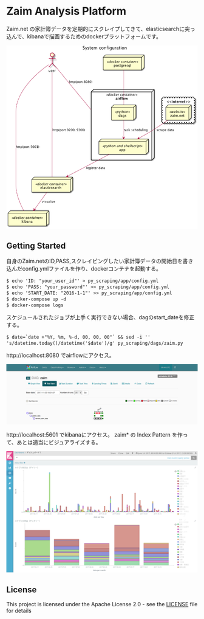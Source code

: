 # Zaim Analysis Platform

Zaim.net の家計簿データを定期的にスクレイプしてきて、elasticsearchに突っ込んで、kibanaで描画するためのdockerプラットフォームです。

![system_config](images/system_config.png)

## Getting Started

自身のZaim.netのID,PASS,スクレイピングしたい家計簿データの開始日を書き込んだconfig.ymlファイルを作り、dockerコンテナを起動する。

```{bash}
$ echo 'ID: "your_user_id"' > py_scraping/app/config.yml
$ echo 'PASS: "your_password"' >> py_scraping/app/config.yml
$ echo 'START_DATE: "2016-1-1"' >> py_scraping/app/config.yml
$ docker-compose up -d
$ docker-compose logs
```

スケジュールされたジョブが上手く実行できない場合、dagのstart_dateを修正する。

```{bash}
$ date=`date +"%Y, %m, %-d, 00, 00, 00"` && sed -i '' 's/datetime.today()/datetime('$date')/g' py_scraping/dags/zaim.py
```

http://localhost:8080 でairflowにアクセス。

![system_config](images/airflow_image.png)

http://localhost:5601 でkibanaにアクセス。
zaim* の Index Pattern を作って、あとは適当にビジュアライズする。

![system_config](images/kibana_image.png)

## License

This project is licensed under the Apache License 2.0 - see the [LICENSE](LICENSE) file for details
